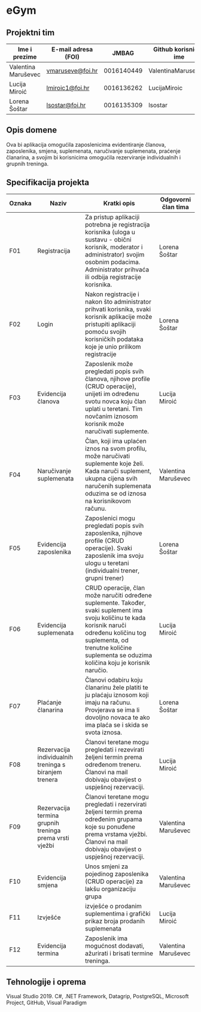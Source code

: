 # eGym

## Projektni tim

Ime i prezime | E-mail adresa (FOI) | JMBAG | Github korisničko ime
------------  | ------------------- | ----- | ---------------------
Valentina Maruševec | vmaruseve@foi.hr | 0016140449 | ValentinaMarusevec1
Lucija Miroić | lmiroic1@foi.hr | 0016136262 | LucijaMiroic
Lorena Šoštar | lsostar@foi.hr | 0016135309  | lsostar

## Opis domene
Ova bi aplikacija omogućila zaposlenicima evidentiranje članova, zaposlenika, smjena, suplemenata, naručivanje suplemenata, praćenje članarina, a svojim bi korisnicima omogućila rezerviranje individualnih i grupnih treninga.

## Specifikacija projekta

Oznaka | Naziv | Kratki opis | Odgovorni član tima
------ | ----- | ----------- | -------------------
F01 | Registracija | Za pristup aplikaciji potrebna je registracija korisnika (uloga u sustavu - obični korisnik, moderator i administrator) svojim osobnim podacima. Administrator prihvaća ili odbija registracije korisnika. | Lorena Šoštar
F02 | Login | Nakon registracije i nakon što administrator prihvati korisnika, svaki korisnik aplikacije može pristupiti aplikaciji pomoću svojih korisničkih podataka koje je unio prilikom registracije | Lorena Šoštar
F03 | Evidencija članova | Zaposlenik može pregledati popis svih članova, njihove profile (CRUD operacije), unijeti im određenu svotu novca koju član uplati u teretani. Tim novčanim iznosom korisnik može naručivati suplemente. | Lucija Miroić
F04 | Naručivanje suplemenata | Član, koji ima uplaćen iznos na svom profilu, može naručivati suplemente koje želi. Kada naruči suplement, ukupna cijena svih naručenih suplemenata oduzima se od iznosa na korisnikovom računu. | Valentina Maruševec
F05 | Evidencija zaposlenika | Zaposlenici mogu pregledati popis svih zaposlenika, njihove profile (CRUD operacije). Svaki zaposlenik ima svoju ulogu u teretani (individualni trener, grupni trener)| Lorena Šoštar
F06 | Evidencija suplemenata | CRUD operacije, član može naručiti određene suplemente. Također, svaki suplement ima svoju količinu te kada korisnik naruči određenu količinu tog suplementa, od trenutne količine suplementa se oduzima količina koju je korisnik naručio. | Lucija Miroić
F07 | Plaćanje članarina | Članovi odabiru koju članarinu žele platiti te ju plaćaju iznosom koji imaju na računu. Provjerava se ima li dovoljno novaca te ako ima plaća se i skida se svota iznosa. | Lorena Šoštar
F08 | Rezervacija individualnih treninga s biranjem trenera | Članovi teretane mogu pregledati i rezevirati željeni termin prema određenom treneru. Članovi na mail dobivaju obavijest o uspješnoj rezervaciji.  | Lucija Miroić
F09 | Rezervacija termina grupnih treninga prema vrsti vježbi | Članovi teretane mogu pregledati i rezervirati željeni termin prema određenim grupama koje su ponuđene prema vrstama vježbi. Članovi na mail dobivaju obavijest o uspješnoj rezervaciji. | Valentina Maruševec
F10 | Evidencija smjena | Unos smjeni za pojedinog zaposlenika (CRUD operacije) za lakšu organizaciju grupa | Valentina Maruševec
F11 | Izvješće | izvješće o prodanim suplementima i grafički prikaz broja prodanih suplemenata | Lucija Miroić
F12 | Evidencija termina | Zaposlenik ima mogućnost dodavati, ažurirati i brisati termine treninga. | Valentina Maruševec

## Tehnologije i oprema
Visual Studio 2019.
C#,
.NET Framework,
Datagrip, PostgreSQL,
Microsoft Project,
GitHub,
Visual Paradigm
